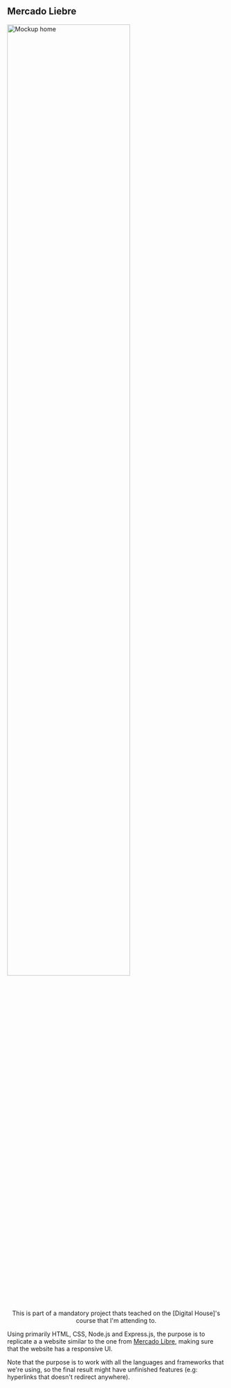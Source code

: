 ## Mercado Liebre

<img width="75%" src="https://i.imgur.com/WzcsRvo.png" align="center" alt="Mockup home" />

#

<p align="center">This is part of a mandatory project thats teached on the [Digital House]'s course that I'm attending to. 

Using primarily HTML, CSS, Node.js and Express.js, the purpose is to replicate a a website similar to the one from [Mercado Libre], making sure that the website has a responsive UI.

Note that the purpose is to work with all the languages and frameworks that we're using, so the final result might have unfinished features (e.g: hyperlinks that doesn't redirect anywhere).</p>

<!-- References -->

[Digital House]: https://www.digitalhouse.com/
[Mercado Libre]: https://www.mercadolibre.com.ar/
